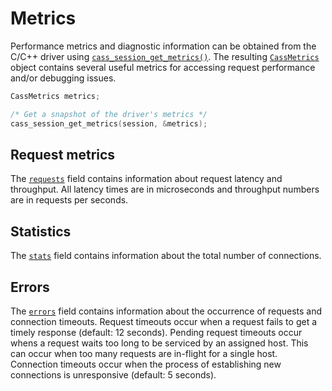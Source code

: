 # Metrics

Performance metrics and diagnostic information can be obtained from the C/C++
driver using [`cass_session_get_metrics()`]. The resulting [`CassMetrics`] object
contains several useful metrics for accessing request performance and/or
debugging issues.

```c
CassMetrics metrics;

/* Get a snapshot of the driver's metrics */
cass_session_get_metrics(session, &metrics);

```

## Request metrics

The [`requests`] field  contains information about request latency and
throughput. All latency times are in microseconds and throughput
numbers are in requests per seconds.

## Statistics

The [`stats`] field contains information about the total number of connections.

## Errors

The [`errors`] field contains information about the
occurrence of requests and connection timeouts. Request timeouts occur when
a request fails to get a timely response (default: 12 seconds). Pending request
timeouts occur whens a request waits too long to be serviced by an assigned
host. This can occur when too many requests are in-flight for a single host.
Connection timeouts occur when the process of establishing new connections is
unresponsive (default: 5 seconds).

[`cass_session_get_metrics()`]: http://docs.datastax.com/en/developer/cpp-driver/latest/api/struct.CassSession/#function-cass_session_get_metrics
[`CassMetrics`]: http://docs.datastax.com/en/developer/cpp-driver/latest/api/struct.CassMetrics/
[`requests`]: http://docs.datastax.com/en/developer/cpp-driver/latest/api/struct.CassMetrics/#attribute-requests
[`stats`]: http://docs.datastax.com/en/developer/cpp-driver/latest/api/struct.CassMetrics/#attribute-stats
[`errors`]: http://docs.datastax.com/en/developer/cpp-driver/latest/api/struct.CassMetrics/#attribute-errors
